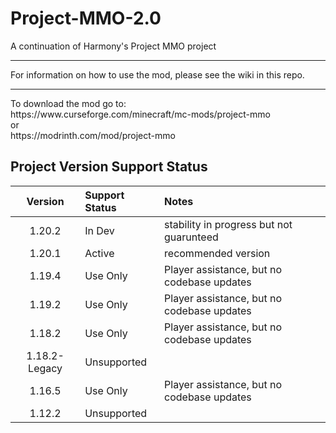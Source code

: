 # Project-MMO-2.0
A continuation of Harmony's Project MMO project
<hr>
For information on how to use the mod, please see the wiki in this repo.
<hr>
To download the mod go to:<br>
https://www.curseforge.com/minecraft/mc-mods/project-mmo
<br>or<br> 
https://modrinth.com/mod/project-mmo

## Project Version Support Status

|Version|Support Status|Notes|
|:---:|:---|:---|
|1.20.2|In Dev|stability in progress but not guarunteed|
|1.20.1|Active|recommended version|
|1.19.4|Use Only|Player assistance, but no codebase updates|
|1.19.2|Use Only|Player assistance, but no codebase updates|
|1.18.2|Use Only|Player assistance, but no codebase updates|
|1.18.2-Legacy|Unsupported||
|1.16.5|Use Only|Player assistance, but no codebase updates|
|1.12.2|Unsupported||

